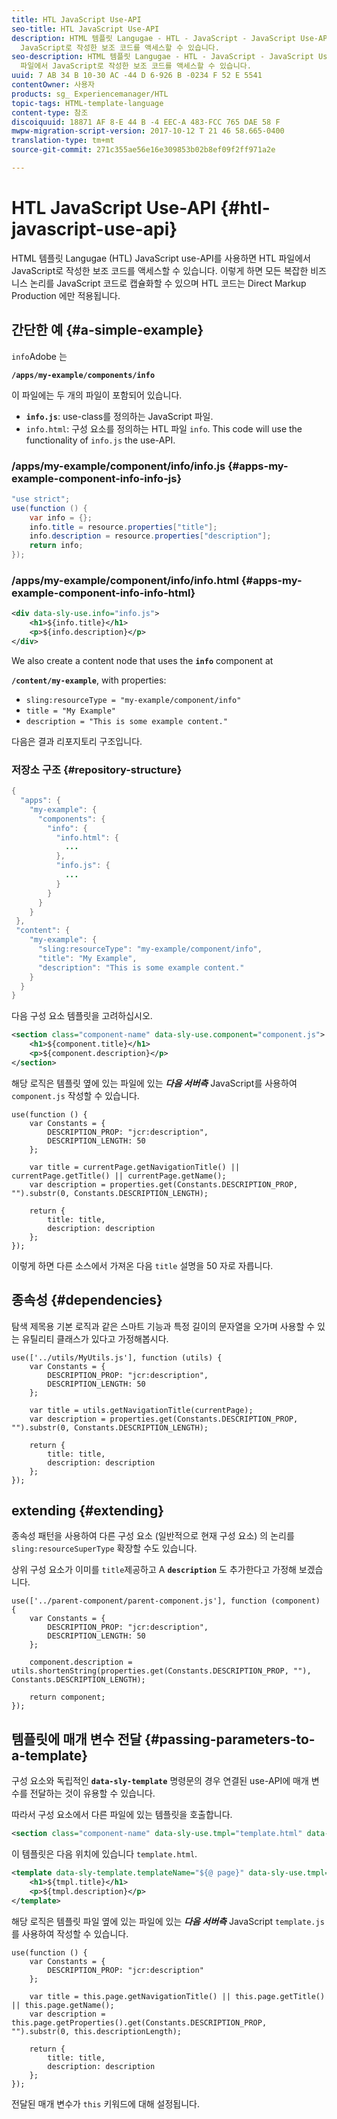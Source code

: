 ```yaml
---
title: HTL JavaScript Use-API
seo-title: HTL JavaScript Use-API
description: HTML 템플릿 Langugae - HTL - JavaScript - JavaScript Use-API를 사용하면 HTL 파일에서
  JavaScript로 작성한 보조 코드를 액세스할 수 있습니다.
seo-description: HTML 템플릿 Langugae - HTL - JavaScript - JavaScript Use-API를 사용하면 HTL
  파일에서 JavaScript로 작성한 보조 코드를 액세스할 수 있습니다.
uuid: 7 AB 34 B 10-30 AC -44 D 6-926 B -0234 F 52 E 5541
contentOwner: 사용자
products: sg_ Experiencemanager/HTL
topic-tags: HTML-template-language
content-type: 참조
discoiquuid: 18871 AF 8-E 44 B -4 EEC-A 483-FCC 765 DAE 58 F
mwpw-migration-script-version: 2017-10-12 T 21 46 58.665-0400
translation-type: tm+mt
source-git-commit: 271c355ae56e16e309853b02b8ef09f2ff971a2e

---
```



# HTL JavaScript Use-API {#htl-javascript-use-api}

HTML 템플릿 Langugae (HTL) JavaScript use-API를 사용하면 HTL 파일에서 JavaScript로 작성한 보조 코드를 액세스할 수 있습니다. 이렇게 하면 모든 복잡한 비즈니스 논리를 JavaScript 코드로 캡슐화할 수 있으며 HTL 코드는 Direct Markup Production 에만 적용됩니다.

## 간단한 예 {#a-simple-example}

`info`Adobe 는

**`/apps/my-example/components/info`**

이 파일에는 두 개의 파일이 포함되어 있습니다.

* **`info.js`**: use-class를 정의하는 JavaScript 파일.
* `info.html`: 구성 요소를 정의하는 HTL 파일 `info`. This code will use the functionality of `info.js` the use-API.

### /apps/my-example/component/info/info.js {#apps-my-example-component-info-info-js}

```java
"use strict";
use(function () {
    var info = {};    
    info.title = resource.properties["title"];
    info.description = resource.properties["description"];    
    return info;
});
```

### /apps/my-example/component/info/info.html {#apps-my-example-component-info-info-html}

```xml
<div data-sly-use.info="info.js">
    <h1>${info.title}</h1>
    <p>${info.description}</p>
</div>
```

We also create a content node that uses the **`info`** component at

**`/content/my-example`**, with properties:

* `sling:resourceType = "my-example/component/info"`
* `title = "My Example"`
* `description = "This is some example content."`

다음은 결과 리포지토리 구조입니다.

### 저장소 구조 {#repository-structure}

```java
{
  "apps": {
    "my-example": {
      "components": {
        "info": {
          "info.html": {
            ...
          }, 
          "info.js": {
            ...
          }
        }
      }
    }
 },     
 "content": {
    "my-example": {
      "sling:resourceType": "my-example/component/info",
      "title": "My Example",
      "description": "This is some example content."
    }
  }
}
```

다음 구성 요소 템플릿을 고려하십시오.

```xml
<section class="component-name" data-sly-use.component="component.js">
    <h1>${component.title}</h1>
    <p>${component.description}</p>
</section>
```

해당 로직은 템플릿 옆에 있는 파일에 있는 ***다음 서버측*** JavaScript를 사용하여 `component.js` 작성할 수 있습니다.

```
use(function () {
    var Constants = {
        DESCRIPTION_PROP: "jcr:description",
        DESCRIPTION_LENGTH: 50
    };
 
    var title = currentPage.getNavigationTitle() || currentPage.getTitle() || currentPage.getName();
    var description = properties.get(Constants.DESCRIPTION_PROP, "").substr(0, Constants.DESCRIPTION_LENGTH);
 
    return {
        title: title,
        description: description
    };
});
```

이렇게 하면 다른 소스에서 가져온 다음 `title` 설명을 50 자로 자릅니다.

## 종속성 {#dependencies}

탐색 제목용 기본 로직과 같은 스마트 기능과 특정 길이의 문자열을 오가며 사용할 수 있는 유틸리티 클래스가 있다고 가정해봅시다.

```
use(['../utils/MyUtils.js'], function (utils) {
    var Constants = {
        DESCRIPTION_PROP: "jcr:description",
        DESCRIPTION_LENGTH: 50
    };
 
    var title = utils.getNavigationTitle(currentPage);
    var description = properties.get(Constants.DESCRIPTION_PROP, "").substr(0, Constants.DESCRIPTION_LENGTH);
 
    return {
        title: title,
        description: description
    };
});
```

## extending {#extending}

종속성 패턴을 사용하여 다른 구성 요소 (일반적으로 현재 구성 요소) 의 논리를 `sling:resourceSuperType` 확장할 수도 있습니다.

상위 구성 요소가 이미를 `title`제공하고 A **`description`** 도 추가한다고 가정해 보겠습니다.

```
use(['../parent-component/parent-component.js'], function (component) {
    var Constants = {
        DESCRIPTION_PROP: "jcr:description",
        DESCRIPTION_LENGTH: 50
    };
 
    component.description = utils.shortenString(properties.get(Constants.DESCRIPTION_PROP, ""), Constants.DESCRIPTION_LENGTH);
 
    return component;
});
```

## 템플릿에 매개 변수 전달 {#passing-parameters-to-a-template}

구성 요소와 독립적인 **`data-sly-template`** 명령문의 경우 연결된 use-API에 매개 변수를 전달하는 것이 유용할 수 있습니다.

따라서 구성 요소에서 다른 파일에 있는 템플릿을 호출합니다.

```xml
<section class="component-name" data-sly-use.tmpl="template.html" data-sly-call="${tmpl.templateName @ page=currentPage}"></section>
```

이 템플릿은 다음 위치에 있습니다 `template.html`.

```xml
<template data-sly-template.templateName="${@ page}" data-sly-use.tmpl="${'template.js' @ page=page, descriptionLength=50}">
    <h1>${tmpl.title}</h1>
    <p>${tmpl.description}</p>
</template>
```

해당 로직은 템플릿 파일 옆에 있는 파일에 있는 ***다음 서버측*** JavaScript `template.js` 를 사용하여 작성할 수 있습니다.

```
use(function () {
    var Constants = {
        DESCRIPTION_PROP: "jcr:description"
    };
 
    var title = this.page.getNavigationTitle() || this.page.getTitle() || this.page.getName();
    var description = this.page.getProperties().get(Constants.DESCRIPTION_PROP, "").substr(0, this.descriptionLength);
 
    return {
        title: title,
        description: description
    };
});
```

전달된 매개 변수가 `this` 키워드에 대해 설정됩니다.
